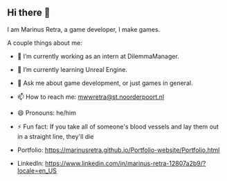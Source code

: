 ## Hi there 👋
I am Marinus Retra, a game developer, I make games.

A couple things about me:

- 🔭 I’m currently working as an intern at DilemmaManager.
- 🌱 I’m currently learning Unreal Engine.
- 💬 Ask me about game development, or just games in general.
- 📫 How to reach me: mwwretra@st.noorderpoort.nl
- 😄 Pronouns: he/him
- ⚡ Fun fact: If you take all of someone's blood vessels and lay them out in a straight line, they'll die

  
- Portfolio: https://marinusretra.github.io/Portfolio-website/Portfolio.html
- LinkedIn: https://www.linkedin.com/in/marinus-retra-12807a2b9/?locale=en_US
